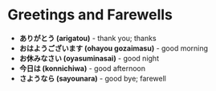 # Greetings and Farewells

- **ありがとう (arigatou)** - thank you; thanks
- **おはようございます (ohayou gozaimasu)** - good morning
- **お休みなさい (oyasuminasai)** - good night
- **今日は (konnichiwa)** - good afternoon
- **さようなら (sayounara)** - good bye; farewell
